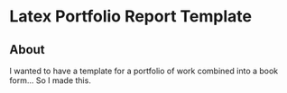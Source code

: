 # Latex Portfolio Report Template

## About
I wanted to have a template for a portfolio of work combined into a book form... So I made this. 